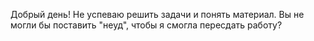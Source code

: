 Добрый день!
Не успеваю решить задачи и понять материал. Вы не могли бы поставить "неуд", чтобы я смогла пересдать работу?
